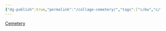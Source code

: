 ```yaml
---
{"dg-publish":true,"permalink":"/collage-cemetery/","tags":["c/bw","c/flat-background","c/white","c/woman","c/lamp","c/philosophy","c/mario-sergio-cortella"],"created":"2024-01-03T17:17:47.261-05:00","updated":"2024-01-03T17:18:49.916-05:00"}
---
```



[Cemetery](https://www.instagram.com/p/CPUi1wphprd/)
